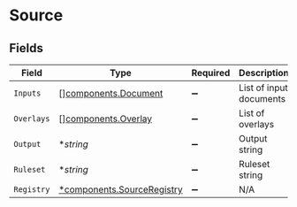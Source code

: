 # Source


## Fields

| Field                                                                   | Type                                                                    | Required                                                                | Description                                                             |
| ----------------------------------------------------------------------- | ----------------------------------------------------------------------- | ----------------------------------------------------------------------- | ----------------------------------------------------------------------- |
| `Inputs`                                                                | [][components.Document](../../models/components/document.md)            | :heavy_minus_sign:                                                      | List of input documents                                                 |
| `Overlays`                                                              | [][components.Overlay](../../models/components/overlay.md)              | :heavy_minus_sign:                                                      | List of overlays                                                        |
| `Output`                                                                | **string*                                                               | :heavy_minus_sign:                                                      | Output string                                                           |
| `Ruleset`                                                               | **string*                                                               | :heavy_minus_sign:                                                      | Ruleset string                                                          |
| `Registry`                                                              | [*components.SourceRegistry](../../models/components/sourceregistry.md) | :heavy_minus_sign:                                                      | N/A                                                                     |
